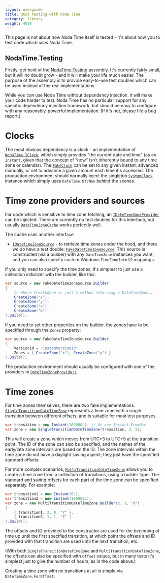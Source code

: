 ```yaml
---
layout: userguide
title: Unit testing with Noda Time
category: library
weight: 4010
---
```


This page is not about how Noda Time itself is tested - it's about how you to test code
which *uses* Noda Time.

NodaTime.Testing
----------------

Firstly, get hold of the [NodaTime.Testing](http://nuget.org/packages/NodaTime.Testing) assembly. It's currently fairly
small, but it will no doubt grow - and it will make your life much easier. The purpose of the assembly is to provide
easy-to-use test doubles which can be used instead of the real implementations.

While you *can* use Noda Time without dependency injection, it will make your code harder to test. Noda Time has
no particular support for any specific dependency injection framework, but should be easy to configure with any
reasonably-powerful implementation. (If it's not, please file a bug report.)

Clocks
======

The most obvious dependency is a clock - an implementation of [`NodaTime.IClock`](../api/NodaTime.IClock.yml),
which simply provides "the current date and time" (as an `Instant`, given that the concept of "now" isn't
inherently bound to any time zone or calendar). The [`FakeClock`](../api/NodaTime.Testing.FakeClock.yml) can
be set to any given instant, advanced manually, or set to advance a given amount each time it's accessed. The production
environment should normally inject the singleton [`SystemClock`](../api/NodaTime.SystemClock.yml) instance which simply
uses `DateTime.UtcNow` behind the scenes.

Time zone providers and sources
===============================

For code which is sensitive to time zone fetching, an [`IDateTimeZoneProvider`](../api/NodaTime.IDateTimeZoneProvider.yml) can
be injected. There are currently no test doubles for this interface, but usually
[`DateTimeZoneCache`](../api/NodaTime.TimeZones.DateTimeZoneCache.yml) works perfectly well.

The cache uses another interface
- [`IDateTimeZoneSource`](../api/NodaTime.TimeZones.IDateTimeZoneSource.yml) - to retrieve time zones under the hood, and there
we *do* have a test double: [`FakeDateTimeZoneSource`](../api/NodaTime.Testing.TimeZones.FakeDateTimeZoneSource.yml). This source
is constructed (via a builder) with any `DateTimeZone` instances you want, and you can also specify custom Windows `TimeZoneInfo` ID mappings.

If you only need to specify the time zones, it's simplest to just use a collection initializer with the builder, like this:

```csharp
var source = new FakeDateTimeZoneSource.Builder
{
    // Where CreateZone is just a method returning a DateTimeZone...
    CreateZone("x"),
    CreateZone("y"),
    CreateZone("a"),
    CreateZone("b")
}.Build();
```

If you need to set other properties on the builder, the zones have to be specified through the `Zones` property:

```csharp
var source = new FakeDateTimeZoneSource.Builder
{
    VersionId = "CustomVersionId",
    Zones = { CreateZone("x"), CreateZone("y") }
}.Build();
```

The production environment should usually be
configured with one of the providers in [`DateTimeZoneProviders`](../api/NodaTime.DateTimeZoneProviders.yml).

Time zones
==========

For time zones themselves, there are two fake implementations.
[`SingleTransitionDateTimeZone`](../api/NodaTime.Testing.TimeZones.SingleTransitionDateTimeZone.yml) represents a time zone
with a single transition between different offsets, and is suitable for most test purposes.

```csharp
var transition = new Instant(100000L); // Or use Instant.FromUtc
var zone = new SingleTransitionDateTimeZone(transition, 3, 5);
```

This will create a zone which moves from UTC+3 to UTC+5 at the transition point. The ID of the zone can also be specified,
and the names of the early/late zone intervals are based on the ID. The zone intervals within the time zone do not have a
daylight saving aspect; they just have the specified standard offsets.

For more complex scenarios, [`MultiTransitionDateTimeZone`](../api/NodaTime.Testing.TimeZones.MultiTransitionDateTimeZone.yml)
allows you to create a time zone from a collection of transitions, using a builder type. The standard and saving offsets for
each part of the time zone can be specified separately. For example:

```csharp
var transition1 = new Instant(0L);
var transition2 = new Instant(100000L);
var zone = new MultiTransitionDateTimeZone.Builder(2, 1, "X")
{
    { transition1, 2, 0, "Y" },
    { transition2, 1, 1, "Z" }
}.Build();
```

The offsets and ID provided to the constructor are used for the beginning of time up until the first specified transition,
at which point the offsets and ID provided with that transition are used until the next transition, etc.

(With both `SingleTransitionDateTimeZone` and `MultiTransitionDateTimeZone`, the offsets can also be specified with
`Offset` values, but in many tests it's simplest just to give the number of hours, as in the code above.)

Creating a time zone with no transitions at all is simple via `DateTimeZone.ForOffset`.
